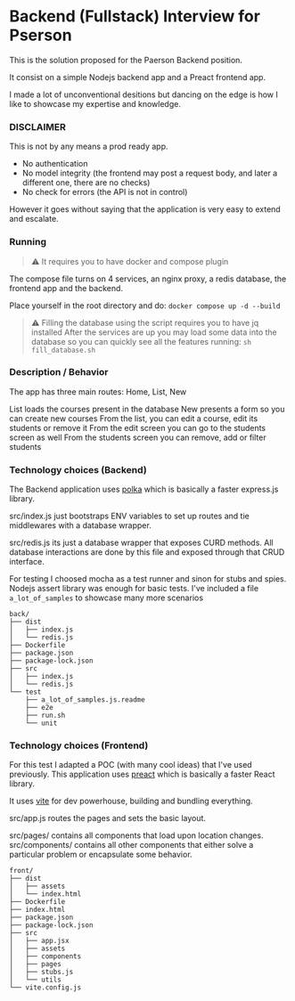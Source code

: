 # Backend (Fullstack) Interview for Pserson

This is the solution proposed for the Paerson Backend position.

It consist on a simple Nodejs backend app and a Preact frontend app.

I made a lot of unconventional desitions but dancing on the edge is how I like to showcase my expertise and knowledge.

### DISCLAIMER
This is not by any means a prod ready app. 

- No authentication
- No model integrity (the frontend may post a request body, and later a different one, there are no checks)
- No check for errors (the API is not in control)

However it goes without saying that the application is very easy to extend and escalate.

### Running

>⚠️ It requires you to have docker and compose plugin

The compose file turns on 4 services, an nginx proxy, a redis database, the frontend app and the backend.

Place yourself in the root directory and do: `docker compose up -d --build`

>⚠️ Filling the database using the script requires you to have jq installed
After the services are up you may load some data into the database so you can quickly see all the features running: `sh fill_database.sh`

### Description / Behavior

The app has three main routes: Home, List, New

List loads the courses present in the database
New presents a form so you can create new courses
From the list, you can edit a course, edit its students or remove it
From the edit screen you can go to the students screen as well
From the students screen you can remove, add or filter students

### Technology choices (Backend)
The Backend application uses [polka](https://www.npmjs.com/package/polka) which is basically a faster express.js library.

src/index.js just bootstraps ENV variables to set up routes and tie middlewares with a database wrapper.

src/redis.js its just a database wrapper that exposes CURD methods. All database interactions are done by this file and exposed through that CRUD interface.

For testing I choosed mocha as a test runner and sinon for stubs and spies. Nodejs assert library was enough for basic tests. I've included a file `a_lot_of_samples` to showcase many more scenarios

```
back/
├── dist
│   ├── index.js
│   └── redis.js
├── Dockerfile
├── package.json
├── package-lock.json
├── src
│   ├── index.js
│   └── redis.js
└── test
    ├── a_lot_of_samples.js.readme
    ├── e2e
    ├── run.sh
    └── unit

```

### Technology choices (Frontend)
For this test I adapted a POC (with many cool ideas) that I've used previously. This application uses [preact](https://www.npmjs.com/package/preact) which is basically a faster React library.

It uses [vite](https://www.npmjs.com/package/vite) for dev powerhouse, building and bundling everything.

src/app.js routes the pages and sets the basic layout.

src/pages/ contains all components that load upon location changes.
src/components/ contains all other components that either solve a particular problem or encapsulate some behavior.

```
front/
├── dist
│   ├── assets
│   └── index.html
├── Dockerfile
├── index.html
├── package.json
├── package-lock.json
├── src
│   ├── app.jsx
│   ├── assets
│   ├── components
│   ├── pages
│   ├── stubs.js
│   └── utils
└── vite.config.js

```
